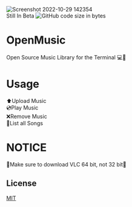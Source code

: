 ![Screenshot 2022-10-29 142354](https://user-images.githubusercontent.com/101067244/198849379-27d024d4-c5ca-44e7-89b1-623672bc6d61.png)   
 Still In Beta
![GitHub code size in bytes](https://img.shields.io/github/languages/code-size/Giraffe32/OpenMusic)
# OpenMusic
Open Source Music Library for the Terminal 💻🎵
# Usage
⬆️Upload Music  
💿Play Music  
❌Remove Music  
📃List all Songs 
# NOTICE
🔴Make sure to download VLC 64 bit, not 32 bit🔴

## License
[MIT](https://choosealicense.com/licenses/mit/)
